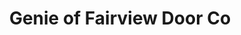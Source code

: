 ---
title: "Genie of Fairview Door Co"
url: /broadview-heights/genie-of-fairview-door-co/
shop: doors
---
